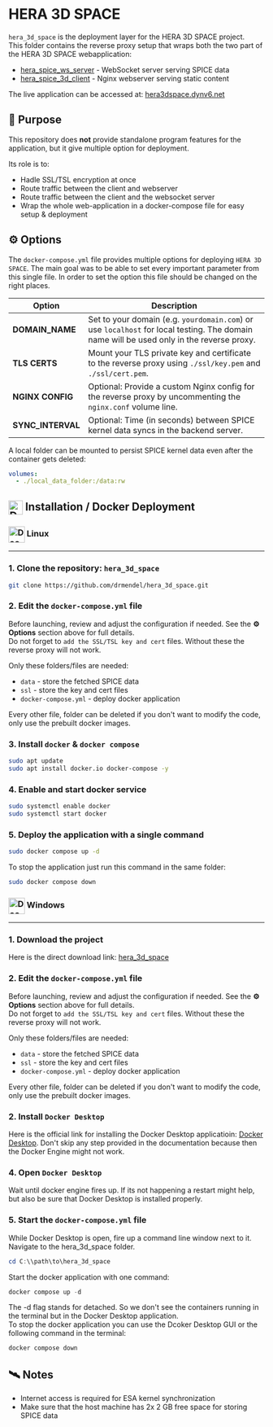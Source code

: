 # HERA 3D SPACE

`hera_3d_space` is the deployment layer for the HERA 3D SPACE project.  
This folder contains the reverse proxy setup that wraps both the two part of the HERA 3D SPACE webapplication:
 - [hera_spice_ws_server](https://github.com/drmendel/hera_spice_ws_server) - WebSocket server serving SPICE data
 - [hera_spice_3d_client](https://github.com/drmendel/hera_spice_3d_client) - Nginx webserver serving static content

The live application can be accessed at: [hera3dspace.dynv6.net](https://hera3dspace.dynv6.net)

## 🎯 Purpose

This repository does **not** provide standalone program features for the application, but it give multiple option for deployment.  
 
Its role is to:
- Hadle SSL/TSL encryption at once
- Route traffic between the client and webserver
- Route traffic between the client and the websocket server
- Wrap the whole web-application in a docker-compose file for easy setup & deployment

## ⚙️ Options

The `docker-compose.yml` file provides multiple options for deploying `HERA 3D SPACE`. The main goal was to be able to set every important parameter from this single file. In order to set the option this file should be changed on the right places.

| Option                | Description                                                                                       |
|-----------------------|---------------------------------------------------------------------------------------------------|
| **DOMAIN_NAME**        | Set to your domain (e.g. `yourdomain.com`) or use `localhost` for local testing. The domain name will be used only in the reverse proxy.       |
| **TLS CERTS** | Mount your TLS private key and certificate to the reverse proxy using `./ssl/key.pem` and `./ssl/cert.pem`. |
| **NGINX CONFIG** | Optional: Provide a custom Nginx config for the reverse proxy by uncommenting the `nginx.conf` volume line. |
| **SYNC_INTERVAL** | Optional: Time (in seconds) between SPICE kernel data syncs in the backend server. |

A local folder can be mounted to persist SPICE kernel data even after the container gets deleted:

```yaml
volumes:
  - ./local_data_folder:/data:rw
```

## <img src="https://cdn.simpleicons.org/docker/2496ED/64" alt="Docker" width="28" style="vertical-align:middle;"> Installation / Docker Deployment
### <img src="https://cdn.simpleicons.org/linux/44AAEE" alt="Docker" width="32" style="vertical-align:middle;"> Linux

---

### 1. Clone the repository: `hera_3d_space`

```bash
git clone https://github.com/drmendel/hera_3d_space.git
```

### 2. Edit the `docker-compose.yml` file

Before launching, review and adjust the configuration if needed. See the **⚙️ Options** section above for full details.   
Do not forget to `add the SSL/TSL key and cert` files. Without these the reverse proxy will not work.

Only these folders/files are needed:
- `data` - store the fetched SPICE data
- `ssl` - store the key and cert files
- `docker-compose.yml` - deploy docker application

Every other file, folder can be deleted if you don't want to modify the code, only use the prebuilt docker images.

### 3. Install `docker` & `docker compose`

```bash
sudo apt update
sudo apt install docker.io docker-compose -y
```

### 4. Enable and start docker service

```bash
sudo systemctl enable docker
sudo systemctl start docker
```

### 5. Deploy the application with a single command

```bash
sudo docker compose up -d
```
To stop the application just run this command in the same folder:

```bash
sudo docker compose down
```

### <img src="https://img.icons8.com/?size=512&id=TuXN3JNUBGOT&format=png" alt="Docker" width="32" style="vertical-align:middle;"> Windows

---

### 1. Download the project

Here is the direct download link: [hera_3d_space](https://github.com/drmendel/hera_3d_space/archive/refs/heads/main.zip)


### 2. Edit the `docker-compose.yml` file

Before launching, review and adjust the configuration if needed. See the **⚙️ Options** section above for full details.   
Do not forget to `add the SSL/TSL key and cert` files. Without these the reverse proxy will not work.

Only these folders/files are needed:
- `data` - store the fetched SPICE data
- `ssl` - store the key and cert files
- `docker-compose.yml` - deploy docker application

Every other file, folder can be deleted if you don't want to modify the code, only use the prebuilt docker images.

### 2. Install `Docker Desktop`

Here is the official link for installing the Docker Desktop applicatioin: [Docker Desktop](https://docs.docker.com/desktop/setup/install/windows-install/). Don't skip any step provided in the documentation because then the Docker Engine might not work.

### 4. Open `Docker Desktop`

Wait until docker engine fires up. If its not happening a restart might help, but also be sure that Docker Desktop is installed properly.

### 5. Start the `docker-compose.yml` file

While Docker Desktop is open, fire up a command line window next to it.
Navigate to the hera_3d_space folder.

```powershell
cd C:\\path\to\hera_3d_space
```
Start the docker application with one command:

```powershell
docker compose up -d
```
The -d flag stands for detached. So we don't see the containers running in the terminal but in the Docker Desktop application.  
To stop the docker application you can use the Dcoker Desktop GUI or the following command in the terminal:

```powershell
docker compose down
```
## 🛰️ Notes

- Internet access is required for ESA kernel synchronization
- Make sure that the host machine has 2x 2 GB free space for storing SPICE data
